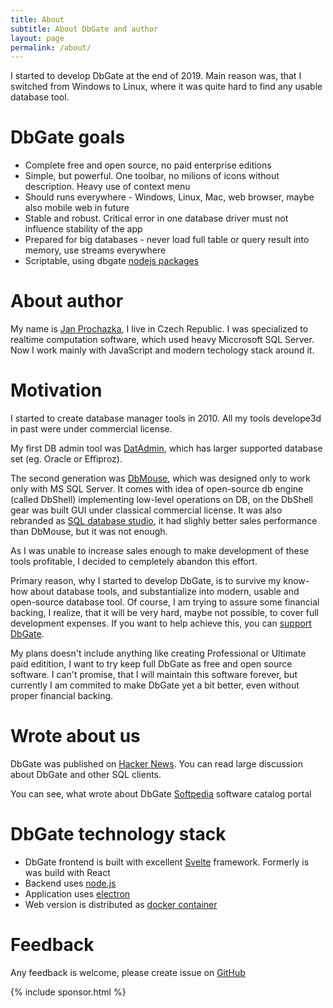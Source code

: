 ```yaml
---
title: About
subtitle: About DbGate and author
layout: page
permalink: /about/
---
```


I started to develop DbGate at the end of 2019. Main reason was, that I switched from Windows to Linux, where it was quite hard to find any usable database tool.

# DbGate goals

- Complete free and open source, no paid enterprise editions
- Simple, but powerful. One toolbar, no milions of icons without description. Heavy use of context menu
- Should runs everywhere - Windows, Linux, Mac, web browser, maybe also mobile web in future
- Stable and robust. Critical error in one database driver must not influence stability of the app
- Prepared for big databases - never load full table or query result into memory, use streams everywhere
- Scriptable, using dbgate [nodejs packages](https://www.npmjs.com/package/dbgate-api)

# About author

My name is [Jan Prochazka](https://github.com/janproch/), I live in Czech Republic. I was specialized to realtime computation software, which used heavy Miccrosoft SQL Server. Now I work mainly with JavaScript and modern techology stack around it.

# Motivation
I started to create database manager tools in 2010. All my tools develope3d in past were under commercial license.

My first DB admin tool was [DatAdmin](http://www.jenasoft.com/datadmin), which has larger supported database set (eg. Oracle or Effiproz).

The second generation was [DbMouse](http://www.jenasoft.com/dbmouse), which was designed only to work only with MS SQL Server. It comes with idea of open-source db engine (called DbShell) implementing low-level operations on DB, on the DbShell gear was built GUI under classical commercial license. It was also rebranded as [SQL database studio](https://sqldatabasestudio.com/), it had slighly better sales performance than DbMouse, but it was not enough.

As I was unable to increase sales enough to make development of these tools profitable, I decided to cempletely abandon this effort.

Primary reason, why I started to develop DbGate, is to survive my know-how about database tools, and substantialize into modern, usable and open-source database tool. Of course, I am trying to assure some financial backing, I realize, that it will be very hard, maybe not possible, to cover full development expenses. If you want to help achieve this, you can [support DbGate](/support).

My plans doesn't include anything like creating Professional or Ultimate paid editition, I want to try keep full DbGate as free and open source software. I can't promise, that I will maintain this software forever, but currently I am commited to make DbGate yet a bit better, even without proper financial backing.

# Wrote about us

DbGate was published on [Hacker News](https://news.ycombinator.com/item?id=26899100). You can read large discussion about DbGate and other SQL clients.

You can see, what wrote about DbGate [Softpedia](https://www.softpedia.com/get/Internet/Servers/Database-Utils/DbGate.shtml) software catalog portal

# DbGate technology stack

- DbGate frontend is built with excellent [Svelte](https://svelte.dev) framework. Formerly is was build with React
- Backend uses [node.js](https://nodejs.org/)
- Application uses [electron](https://www.electronjs.org/)
- Web version is distributed as [docker container](https://hub.docker.com/repository/docker/dbgate/dbgate)

# Feedback

Any feedback is welcome, please create issue on [GitHub](https://github.com/dbgate/dbgate/issues/new/choose)

{% include sponsor.html %}
